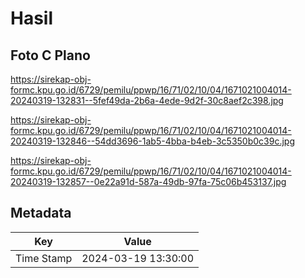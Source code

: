 # Hasil

## Foto C Plano

https://sirekap-obj-formc.kpu.go.id/6729/pemilu/ppwp/16/71/02/10/04/1671021004014-20240319-132831--5fef49da-2b6a-4ede-9d2f-30c8aef2c398.jpg

https://sirekap-obj-formc.kpu.go.id/6729/pemilu/ppwp/16/71/02/10/04/1671021004014-20240319-132846--54dd3696-1ab5-4bba-b4eb-3c5350b0c39c.jpg

https://sirekap-obj-formc.kpu.go.id/6729/pemilu/ppwp/16/71/02/10/04/1671021004014-20240319-132857--0e22a91d-587a-49db-97fa-75c06b453137.jpg


## Metadata

| Key        | Value               |
| ---------- | ------------------- |
| Time Stamp | 2024-03-19 13:30:00 |



